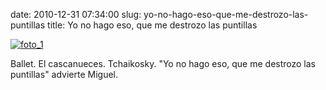 date: 2010-12-31 07:34:00
slug: yo-no-hago-eso-que-me-destrozo-las-puntillas
title: Yo no hago eso, que me destrozo las puntillas

    

[![foto_1][1]][1]

Ballet. El cascanueces. Tchaikosky. "Yo no hago eso, que me destrozo las puntillas" advierte Miguel.

  

[1]: file:///Users/jjdenis/jjdenis.github.com/static/2010-12-31-yo-no-hago-eso-que-me-destrozo-las-puntillas_foto1.jpg
